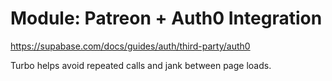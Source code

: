 # Module: Patreon + Auth0 Integration
https://supabase.com/docs/guides/auth/third-party/auth0

Turbo helps avoid repeated calls and jank between page loads.
